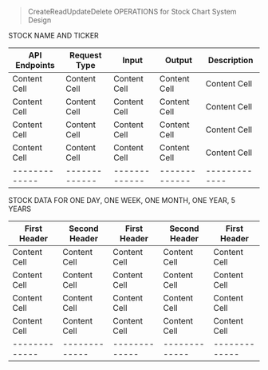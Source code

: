 > CreateReadUpdateDelete OPERATIONS for Stock Chart System Design

STOCK NAME AND TICKER

| API Endpoints  | Request Type | Input | Output | Description  |
| ------------- | ------------- | ------------- | ------------- | ------------- | 
| Content Cell  | Content Cell  | Content Cell  | Content Cell  | Content Cell  |
| Content Cell  | Content Cell  | Content Cell  | Content Cell  | Content Cell  | 
| Content Cell  | Content Cell  | Content Cell  | Content Cell  | Content Cell  |
| Content Cell  | Content Cell  | Content Cell  | Content Cell  | Content Cell  |
| ------------- | ------------- | ------------- | ------------- | ------------- | 

STOCK DATA FOR ONE DAY, ONE WEEK, ONE MONTH, ONE YEAR, 5 YEARS

| First Header  | Second Header | First Header  | Second Header | First Header  |
| ------------- | ------------- | ------------- | ------------- | ------------- | 
| Content Cell  | Content Cell  | Content Cell  | Content Cell  | Content Cell  |
| Content Cell  | Content Cell  | Content Cell  | Content Cell  | Content Cell  | 
| Content Cell  | Content Cell  | Content Cell  | Content Cell  | Content Cell  |
| Content Cell  | Content Cell  | Content Cell  | Content Cell  | Content Cell  |
| ------------- | ------------- | ------------- | ------------- | ------------- | 
